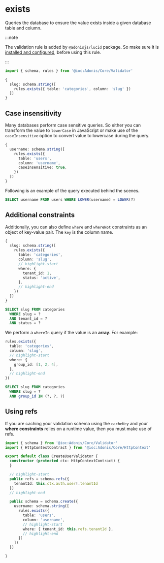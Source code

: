 # exists

Queries the database to ensure the value exists inside a given database table and column.

:::note

The validation rule is added by `@adonisjs/lucid` package. So make sure it is [installed and configured](../../../guides/database/setup.md), before using this rule.

:::

```ts
import { schema, rules } from '@ioc:Adonis/Core/Validator'

{
  slug: schema.string([
    rules.exists({ table: 'categories', column: 'slug' })
  ])
}
```

## Case insensitivity

Many databases perform case sensitive queries. So either you can transform the value to `lowerCase` in JavaScript or make use of the `caseInsensitive` option to convert value to lowercase during the query.

```ts
{
  username: schema.string([
    rules.exists({
      table: 'users',
      column: 'username',
      caseInsensitive: true,
    })
  ])
}
```

Following is an example of the query executed behind the scenes.

```sql
SELECT username FROM users WHERE LOWER(username) = LOWER(?)
```

## Additional constraints

Additionally, you can also define `where` and `whereNot` constraints as an object of key-value pair. The `key` is the column name.

```ts
{
  slug: schema.string([
    rules.exists({
      table: 'categories',
      column: 'slug',
      // highlight-start
      where: {
        tenant_id: 1,
        status: 'active',
      },
      // highlight-end
    })
  ])
}
```

```sql
SELECT slug FROM categories
  WHERE slug = ?
  AND tenant_id = ?
  AND status = ?
```

We perform a `whereIn` query if the value is an **array**. For example:

```ts
rules.exists({
  table: 'categories',
  column: 'slug',
  // highlight-start
  where: {
    group_id: [1, 2, 4],
  },
  // highlight-end
})
```

```sql
SELECT slug FROM categories
  WHERE slug = ?
  AND group_id IN (?, ?, ?)
```

## Using refs

If you are caching your validation schema using the `cacheKey` and your **where constraints** relies on a runtime value, then you must make use of refs.

```ts
import { schema } from '@ioc:Adonis/Core/Validator'
import { HttpContextContract } from '@ioc:Adonis/Core/HttpContext'

export default class CreateUserValidator {
  constructor (protected ctx: HttpContextContract) {
  }

  // highlight-start
  public refs = schema.refs({
    tenantId: this.ctx.auth.user!.tenantId
  })
  // highlight-end

  public schema = schema.create({
    username: schema.string([
      rules.exists({
        table: 'users',
        column: 'username',
        // highlight-start
        where: { tenant_id: this.refs.tenantId },
        // highlight-end
      })
    ])
  })

}
```
